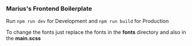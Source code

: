 ### Marius's Frontend Boilerplate
Run `npm run dev` for Development and `npm run build` for Production

To change the fonts just replace the fonts in the **fonts** directory and also in the **main.scss**

